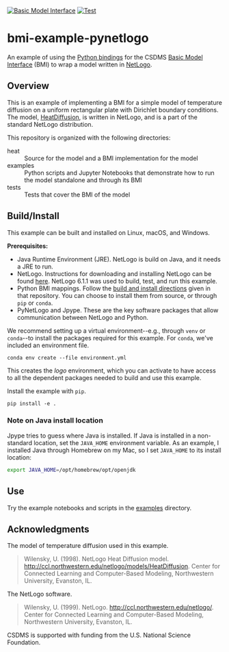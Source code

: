 [![Basic Model Interface](https://img.shields.io/badge/CSDMS-Basic%20Model%20Interface-green.svg)](https://bmi.readthedocs.io/)
[![Test](https://github.com/csdms/bmi-example-pynetlogo/actions/workflows/test.yml/badge.svg)](https://github.com/csdms/bmi-example-pynetlogo/actions/workflows/test.yml)

# bmi-example-pynetlogo

An example of using the
[Python bindings](https://github.com/csdms/bmi-python)
for the CSDMS
[Basic Model Interface](https://bmi.readthedocs.io) (BMI)
to wrap a model written in [NetLogo](https://ccl.northwestern.edu/netlogo/).

## Overview

This is an example of implementing a BMI for a simple model of temperature diffusion
on a uniform rectangular plate
with Dirichlet boundary conditions.
The model, [HeatDiffusion](https://ccl.northwestern.edu/netlogo/models/HeatDiffusion),
is written in NetLogo,
and is a part of the standard NetLogo distribution.

This repository is organized with the following directories:

<dl>
    <dt>heat</dt>
        <dd>Source for the model and a BMI implementation for the model</dd>
    <dt>examples</dt>
        <dd>Python scripts and Jupyter Notebooks that demonstrate how to run the model standalone and through its BMI</dd>
    <dt>tests</dt>
        <dd>Tests that cover the BMI of the model</dd>
</dl>

## Build/Install

This example can be built and installed on Linux, macOS, and Windows.

**Prerequisites:**

* Java Runtime Environment (JRE). NetLogo is build on Java, and it needs a JRE to run.
* NetLogo. Instructions for downloading and installing NetLogo can be found [here](https://ccl.northwestern.edu/netlogo/download.shtml). NetLogo 6.1.1 was used to build, test, and run this example.
* Python BMI mappings. Follow the [build and install directions](https://github.com/csdms/bmi-python#install) given in that repository. You can choose to install them from source, or through `pip` or `conda`.
* PyNetLogo and Jpype. These are the key software packages that allow communication between NetLogo and Python.

We recommend setting up a virtual environment--e.g., through `venv` or `conda`--to install the packages required for this example.
For `conda`,
we've included an environment file.
```
conda env create --file environment.yml
```
This creates the *logo* environment,
which you can activate to have access to all the dependent packages needed to build and use this example.

Install the example with `pip`.
```
pip install -e .
```

### Note on Java install location

Jpype tries to guess where Java is installed.
If Java is installed in a non-standard location,
set the `JAVA_HOME` environment variable.
As an example,
I installed Java through Homebrew on my Mac,
so I set `JAVA_HOME` to its install location:
```bash
export JAVA_HOME=/opt/homebrew/opt/openjdk
```

## Use

Try the example notebooks and scripts in the [examples](./examples/) directory. 

## Acknowledgments

The model of temperature diffusion used in this example.

> Wilensky, U. (1998). NetLogo Heat Diffusion model. http://ccl.northwestern.edu/netlogo/models/HeatDiffusion. Center for Connected Learning and Computer-Based Modeling, Northwestern University, Evanston, IL.

The NetLogo software.

> Wilensky, U. (1999). NetLogo. http://ccl.northwestern.edu/netlogo/. Center for Connected Learning and Computer-Based Modeling, Northwestern University, Evanston, IL.

CSDMS is supported with funding from the U.S. National Science Foundation.
